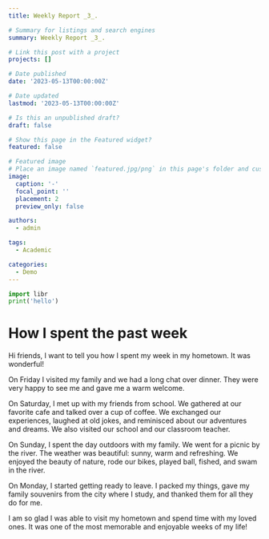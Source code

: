 ```yaml
---
title: Weekly Report _3_.

# Summary for listings and search engines
summary: Weekly Report _3_.

# Link this post with a project
projects: []

# Date published
date: '2023-05-13T00:00:00Z'

# Date updated
lastmod: '2023-05-13T00:00:00Z'

# Is this an unpublished draft?
draft: false

# Show this page in the Featured widget?
featured: false

# Featured image
# Place an image named `featured.jpg/png` in this page's folder and customize its options here.
image:
  caption: '-'
  focal_point: ''
  placement: 2
  preview_only: false

authors:
  - admin

tags:
  - Academic

categories:
  - Demo
---
```


```python
import libr
print('hello')
```
# How I spent the past week
Hi friends, I want to tell you how I spent my week in my hometown. It was wonderful!

On Friday I visited my family and we had a long chat over dinner. They were very happy to see me and gave me a warm welcome.

On Saturday, I met up with my friends from school. We gathered at our favorite cafe and talked over a cup of coffee. We exchanged our experiences, laughed at old jokes, and reminisced about our adventures and dreams. We also visited our school and our classroom teacher.

On Sunday, I spent the day outdoors with my family. We went for a picnic by the river. The weather was beautiful: sunny, warm and refreshing. We enjoyed the beauty of nature, rode our bikes, played ball, fished, and swam in the river.

On Monday, I started getting ready to leave. I packed my things, gave my family souvenirs from the city where I study, and thanked them for all they do for me.

I am so glad I was able to visit my hometown and spend time with my loved ones. It was one of the most memorable and enjoyable weeks of my life!
